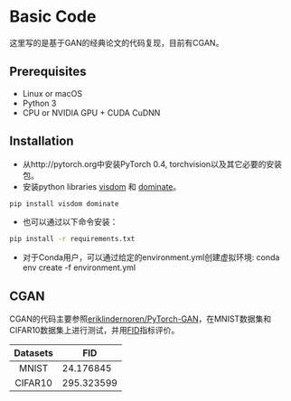 # Basic Code
这里写的是基于GAN的经典论文的代码复现，目前有CGAN。

## Prerequisites
- Linux or macOS
- Python 3
- CPU or NVIDIA GPU + CUDA CuDNN

## Installation
- 从http://pytorch.org中安装PyTorch 0.4, torchvision以及其它必要的安装包。
- 安装python libraries [visdom](https://github.com/facebookresearch/visdom) 和 [dominate](https://github.com/Knio/dominate)。
```bash
pip install visdom dominate
```
- 也可以通过以下命令安装：
```bash
pip install -r requirements.txt
```
- 对于Conda用户，可以通过给定的environment.yml创建虚拟环境:
conda env create -f environment.yml 

## CGAN
CGAN的代码主要参照[eriklindernoren/PyTorch-GAN](https://github.com/eriklindernoren/PyTorch-GAN/blob/master/implementations/cgan/cgan.py)，在MNIST数据集和CIFAR10数据集上进行测试，并用[FID](https://github.com/mseitzer/pytorch-fid)指标评价。

|Datasets                              |FID                                 |
|:------------------------------------:|------------------------------------|
|MNIST                                 |24.176845                           |
|CIFAR10                               |295.323599                          |
